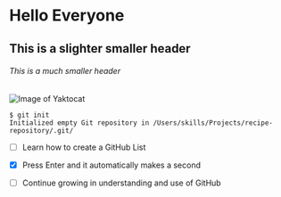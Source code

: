 # Hello Everyone 
## This is a slighter smaller header
###### This is a much smaller header

![Image of Yaktocat](https://octodex.github.com/images/yaktocat.png) 

```
$ git init
Initialized empty Git repository in /Users/skills/Projects/recipe-repository/.git/
```

- [ ] Learn how to create a GitHub List
- [x] Press Enter and it automatically makes a second
- [ ] Continue growing in understanding and use of GitHub

